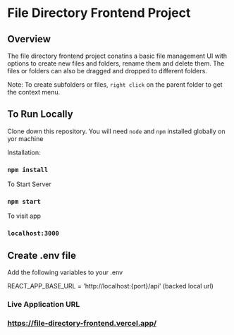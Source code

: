 # File Directory Frontend Project

## Overview
The file directory frontend project conatins  a basic file management UI with options to create new files and folders, rename them and delete them. The files or folders can also be dragged and dropped to different folders. 

Note: To create subfolders or files, `right click` on the parent folder to get the context menu.

## To Run Locally

Clone down this repository. You will need `node` and `npm` installed globally on yor machine

Installation: 
### `npm install`

To Start Server
### `npm start`

To visit app

### `localhost:3000`

## Create .env file
Add the following variables to your .env

REACT_APP_BASE_URL = 'http://localhost:{port}/api' (backed local url)

### Live Application URL
### https://file-directory-frontend.vercel.app/


